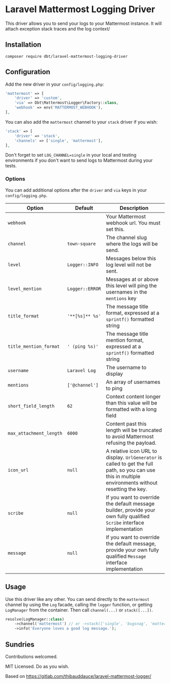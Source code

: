 # Laravel Mattermost Logging Driver

This driver allows you to send your logs to your Mattermost instance. It will attach exception stack traces and the log context/


## Installation

```
composer require dbt/laravel-mattermost-logging-driver
```

## Configuration

Add the new driver in your `config/logging.php`:

```php
'mattermost' => [
    'driver' => 'custom',
    'via' => Dbt\Mattermost\Logger\Factory::class,
    'webhook' => env('MATTERMOST_WEBHOOK'),
],
```

You can also add the `mattermost` channel to your `stack` driver if you wish:

```php
'stack' => [
    'driver' => 'stack',
    'channels' => ['single', 'mattermost'],
],
```

Don't forget to set `LOG_CHANNEL=single` in your local and testing environments if you don't want to send logs to Mattermost during your tests.

### Options

You can add additional options after the `driver` and `via` keys in your `config/logging.php`.

| Option                  | Default         | Description                                                                                                                                            |
|-------------------------|-----------------|--------------------------------------------------------------------------------------------------------------------------------------------------------|
| `webhook`               |                 | Your Mattermost webhook url. You must set this.                                                                                                        |
| `channel`               | `town-square`   | The channel slug where the logs will be send.                                                                                                          |
| `level`                 | `Logger::INFO`  | Messages below this log level will not be sent.                                                                                                        |
| `level_mention`         | `Logger::ERROR` | Messages at or above this level will ping the usernames in the `mentions` key                                                                          |
| `title_format`          | `'**[%s]** %s'` | The message title format, expressed at a `sprintf()` formatted string                                                                                  |
| `title_mention_format`  | `' (ping %s)'`  | The message title mention format, expressed at a `sprintf()` formatted string                                                                          |
| `username`              | `Laravel Log`   | The username to display                                                                                                                                |
| `mentions`              | `['@channel']`  | An array of usernames to ping                                                                                                                          |
| `short_field_length`    | `62`            | Context content longer than this value will be formatted with a long field                                                                             |
| `max_attachment_length` | `6000`          | Content past this length will be truncated to avoid Mattermost refusing the payload.                                                                   |
| `icon_url`              | `null`          | A relative icon URL to display. `UrlGenerator` is called to get the full path, so you can use this in multiple environments without resetting the key. |
| `scribe`                | `null`          | If you want to override the default message builder, provide your own fully qualified `Scribe` interface implementation                                | 
| `message`               | `null`          | If you want to override the default message, provide your own fully qualified `Message` interface implementation                                       | 

## Usage

Use this driver like any other. You can send directly to the `mattermost` channel by using the `Log` facade, calling the `logger` function, or getting `LogManager` from the container. Then call `channel(...)` or `stack([...])`. 

```php
resolve(LogManager::class)
    ->channel('mattermost') // or ->stack(['single', 'bugsnag', 'mattermost'])
    ->info('Everyone loves a good log message.');
```

## Sundries

Contributions welcomed.

MIT Licensed. Do as you wish.

Based on https://gitlab.com/thibauddauce/laravel-mattermost-logger/ 
